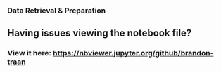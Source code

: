 ### Data Retrieval & Preparation
## Having issues viewing the notebook file? 
### View it here: https://nbviewer.jupyter.org/github/brandon-traan
